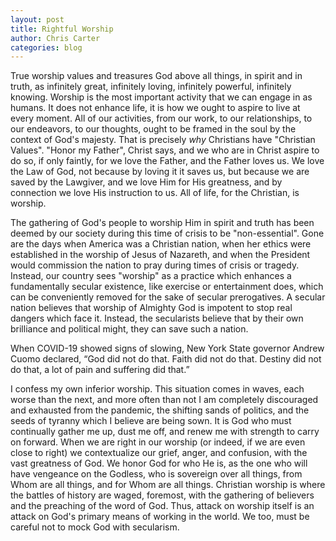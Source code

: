 ```yaml
---
layout: post
title: Rightful Worship
author: Chris Carter
categories: blog
---
```

True worship values and treasures God above all things, in spirit and in truth, as infinitely great, infinitely loving, infinitely powerful, infinitely knowing. Worship is the most important activity that we can engage in as humans. It does not enhance life, it is how we ought to aspire to live at every moment. All of our activities, from our work, to our relationships, to our endeavors, to our thoughts, ought to be framed in the soul by the context of God's majesty. That is precisely *why* Christians have "Christian Values". "Honor my Father", Christ says, and we who are in Christ aspire to do so, if only faintly, for we love the Father, and the Father loves us. We love the Law of God, not because by loving it it saves us, but because we are saved by the Lawgiver, and we love Him for His greatness, and by connection we love His instruction to us. All of life, for the Christian, is worship.



The gathering of God's people to worship Him in spirit and truth has been deemed by our society during this time of crisis to be "non-essential". Gone are the days when America was a Christian nation, when her ethics were established in the worship of Jesus of Nazareth, and when the President would commission the nation to pray during times of crisis or tragedy. Instead, our country sees "worship" as a practice which enhances a fundamentally secular existence, like exercise or entertainment does, which can be conveniently removed for the sake of secular prerogatives. A secular nation believes that worship of Almighty God is impotent to stop real dangers which face it. Instead, the secularists believe that by their own brilliance and political might, they can save such a nation.



When COVID-19 showed signs of slowing, New York State governor Andrew Cuomo declared, “God did not do that. Faith did not do that. Destiny did not do that, a lot of pain and suffering did that.”



I confess my own inferior worship. This situation comes in waves, each worse than the next, and more often than not I am completely discouraged and exhausted from the pandemic, the shifting sands of politics, and the seeds of tyranny which I believe are being sown. It is God who must continually gather me up, dust me off, and renew me with strength to carry on forward. When we are right in our worship (or indeed, if we are even close to right) we contextualize our grief, anger, and confusion, with the vast greatness of God. We honor God for who He is, as the one who will have vengeance on the Godless, who is sovereign over all things, from Whom are all things, and for Whom are all things. Christian worship is where the battles of history are waged, foremost, with the gathering of believers and the preaching of the word of God. Thus, attack on worship itself is an attack on God's primary means of working in the world. We too, must be careful not to mock God with secularism.
